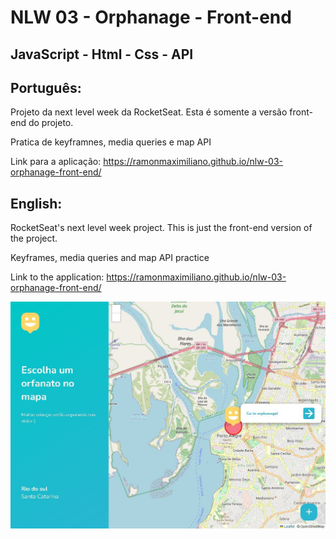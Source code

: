 # NLW 03 - Orphanage - Front-end


## JavaScript - Html - Css - API 
  
## Português:

Projeto da next level week da RocketSeat.
Esta é somente a versão front-end do projeto.

Pratica de keyframnes, media queries e map API

Link para a aplicação:
https://ramonmaximiliano.github.io/nlw-03-orphanage-front-end/

## English:

RocketSeat's next level week project.
This is just the front-end version of the project.

Keyframes, media queries and map API practice

Link to the application:
https://ramonmaximiliano.github.io/nlw-03-orphanage-front-end/

![My Image](orphanage.JPG)

